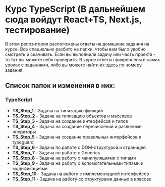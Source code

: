 # Курс TypeScript (В дальнейшем сюда войдут React+TS, Next.js, тестирование)

В этом репозитории расположены ответы на домашние задания на курсе. Все специально разбито на папки, чтобы вам было удобно смотреть и скачивать. Если вы выполнили задачу или часть проекта - то тут вы можете себя проверить.
В курсе ответы прикреплены в самих уроках с заданиями, либо вы можете найти их здесь по номеру задания.

## Список папок и изменения в них:

### TypeScript

- **TS_Step_1** - Задача на типизацию функций
- **TS_Step_2** - Задача на типизацию объектов и массивов
- **TS_Step_3** - Задача на создание интерфейсов и типов
- **TS_Step_4** - Задача на создание перечислений и различные операторы
- **TS_Step_5** - Задача на создание правильных интерфейсов и typeguard
- **TS_Step_6** - Задача по работе с DOM-структурой и страницей
- **TS_Step_7** - Задача по работе с Generics
- **TS_Step_8** - Задача на работу с манипуляциями с типами
- **TS_Step_9** - Задача на работу с вспомогательными типами и модификациями
- **TS_Step_10** - Задача на работу с имплементацией интерфейсов
- **TS_Step_11** - Задача на работу со структурами данных в классах
